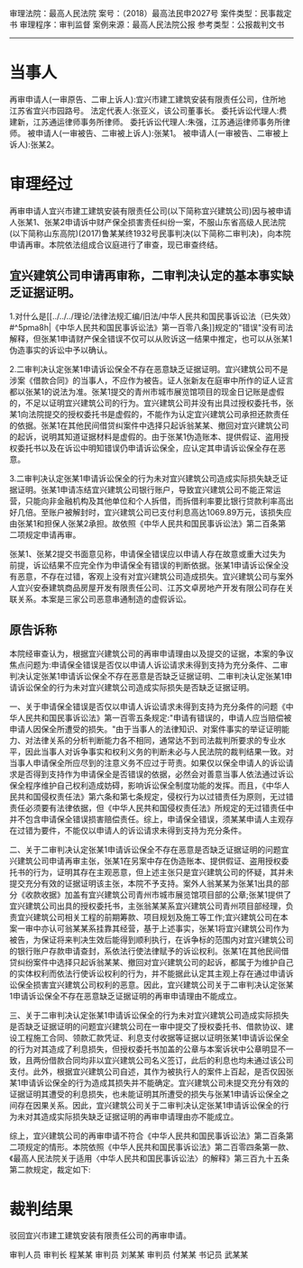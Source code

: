 审理法院：最高人民法院
案号：（2018）最高法民申2027号
案件类型：民事裁定书
审理程序：审判监督
案例来源：最高人民法院公报
参考类型：公报裁判文书
___
# 当事人
再审申请人(一审原告、二审上诉人):宜兴市建工建筑安装有限责任公司，住所地江苏省宜兴市园路号。
法定代表人:张亚义，该公司董事长。
委托诉讼代理人:费建新，江苏通运律师事务所律师。
委托诉讼代理人:朱强，江苏通运律师事务所律师。
被申请人(一审被告、二审被上诉人):张某1。
被申请人(一审被告、二审被上诉人):张某2。

# 审理经过
再审申请人宜兴市建工建筑安装有限责任公司(以下简称宜兴建筑公司)因与被申请人张某1、张某2申请诉中财产保全损害责任纠纷一案，不服山东省高级人民法院(以下简称山东高院)(2017)鲁某某终1932号民事判决(以下简称二审判决)，向本院申请再审。本院依法组成合议庭进行了审查，现已审查终结。

## 宜兴建筑公司申请再审称，二审判决认定的基本事实缺乏证据证明。
1.对什么是[[../../../理论/法律法规汇编/旧法/中华人民共和国民事诉讼法（已失效）#^5pma8h|《中华人民共和国民事诉讼法》第一百零八条]]规定的"错误"没有司法解释，但张某1申请财产保全错误不仅可以从败诉这一结果中推定，也可以从张某1伪造事实的诉讼中予以确认。

2.二审判决认定张某1申请诉讼保全不存在恶意缺乏证据证明。宜兴建筑公司不是涉案《借款合同》的当事人，不应作为被告。证人张新友在庭审中所作的证人证言都以张某1的说法为准。张某1提交的青州市城市展览馆项目的现金日记账是虚假的，不足以证明宜兴建筑公司的行为。宜兴建筑公司并没有出具过授权委托书，张某1向法院提交的授权委托书是虚假的，不能作为认定宜兴建筑公司承担还款责任的依据。张某1在其他民间借贷纠案件中选择只起诉翁某某、撤回对宜兴建筑公司的起诉，说明其知道证据材料是虚假的。由于张某1伪造账本、提供假证、盗用授权委托书以及在诉讼中明知错误仍申请诉讼保全，应认定其申请诉讼保全存在恶意。

3.二审判决认定张某1申请诉讼保全的行为未对宜兴建筑公司造成实际损失缺乏证据证明。张某1申请冻结宜兴建筑公司银行账户，导致宜兴建筑公司不能正常运营，只能向非金融机构及其他单位和个人拆借，而拆借利率要比银行贷款利率高出好几倍。至账户被解封时，宜兴建筑公司已支付利息高达1069.89万元，该损失应由张某1和担保人张某2承担。故依照《中华人民共和国民事诉讼法》第二百条第二项规定申请再审。

张某1、张某2提交书面意见称，申请保全错误应以申请人存在故意或重大过失为前提，诉讼结果不应完全作为申请保全有错误的判断依据。张某1申请诉讼保全没有恶意，不存在过错，客观上没有对宜兴建筑公司造成损失。宜兴建筑公司与案外人宜兴安泰建筑商品房屋开发有限责任公司、江苏文卓房地产开发有限公司存在关联关系。本案是三家公司恶意串通制造的虚假诉讼。

## 原告诉称
本院经审查认为，根据宜兴建筑公司的再审申请理由以及提交的证据，本案的争议焦点问题为:申请保全错误是否仅以申请人诉讼请求未得到支持为充分条件、二审判决认定张某1申请诉讼保全不存在恶意是否缺乏证据证明、二审判决认定张某1申请诉讼保全的行为未对宜兴建筑公司造成实际损失是否缺乏证据证明。

一、关于申请保全错误是否仅以申请人诉讼请求未得到支持为充分条件的问题《中华人民共和国民事诉讼法》第一百零五条规定:"申请有错误的，申请人应当赔偿被申请人因保全所遭受的损失。"由于当事人的法律知识、对案件事实的举证证明能力、对法律关系的分析判断能力各不相同，通常达不到司法裁判所要求的专业水平，因此当事人对诉争事实和权利义务的判断未必与人民法院的裁判结果一致。对当事人申请保全所应尽到的注意义务不应过于苛责。如果仅以保全申请人的诉讼请求是否得到支持作为申请保全是否错误的依据，必然会对善意当事人依法通过诉讼保全程序维护自己权利造成妨碍，影响诉讼保全制度功能的发挥。而且，《中华人民共和国侵权责任法》第六条和第七条规定，侵权行为以过错责任为原则，无过错责任必须要有法律依据，但《中华人民共和国侵权责任法》所规定的无过错责任中并不包含申请保全错误损害赔偿责任。综上，申请保全错误，须某某申请人主观存在过错为要件，不能仅以申请人的诉讼请求未得到支持为充分条件。

二、关于二审判决认定张某1申请诉讼保全不存在恶意是否缺乏证据证明的问题宜兴建筑公司申请再审主张，张某1在另案中存在伪造账本、提供假证、盗用授权委托书的行为，证明其存在主观恶意，但上述主张只是宜兴建筑公司的怀疑，其并未提交充分有效的证据证明该主张，本院不予支持。案外人翁某某为张某1出具的部分《收款收据》加盖有宜兴建筑公司青州市城市展览馆项目部的公章;张某1提供了宜兴建筑公司出具的授权委托书，主张翁某某系宜兴建筑公司青州项目部经理，负责宜兴建筑公司相关工程的前期筹款、项目规划及施工等工作;宜兴建筑公司在本案一审中亦认可翁某某系挂靠其经营，基于上述事实，张某1将宜兴建筑公司作为被告，为保证将来判决生效后能得到顺利执行，在诉争标的范围内对宜兴建筑公司的银行账户存款申请查封，系依法行使法律赋予的诉讼权利。张某1在其他民间借贷纠纷案件中选择只起诉翁某某、撤回对宜兴建筑公司的起诉，都属于为维护自己的实体权利而依法行使诉讼权利的行为，并不能据此认定其主观上存在通过申请诉讼保全损害宜兴建筑公司权利的恶意。因此，宜兴建筑公司关于二审判决认定张某1申请诉讼保全不存在恶意缺乏证据证明的再审申请理由不能成立。

三、关于二审判决认定张某1申请诉讼保全的行为未对宜兴建筑公司造成实际损失是否缺乏证据证明的问题宜兴建筑公司在一审中提交了授权委托书、借款协议、建设工程施工合同、领款汇款凭证、利息支付收据等证据以证明张某1申请诉讼保全的行为对其造成了利息损失，但授权委托书加盖的公章与本案诉状中公章明显不一致，且两份借款合同均非以宜兴建筑公司名义签订，此后的利息也均未通过该公司支付。此外，根据宜兴建筑公司自述，其作为被执行人的案件上百起，是否仅因张某1申请诉讼保全的行为造成其损失并不能确定。宜兴建筑公司未提交充分有效的证据证明其遭受的利息损失，也未能证明其所遭受的损失与张某1申请诉讼保全之间存在因果关系。因此，宜兴建筑公司关于二审判决认定张某1申请诉讼保全的行为未对其造成实际损失缺乏证据证明的再审申请理由亦不能成立。

综上，宜兴建筑公司的再审申请不符合《中华人民共和国民事诉讼法》第二百条第二项规定的情形。本院依照《中华人民共和国民事诉讼法》第二百零四条第一款、《最高人民法院关于适用〈中华人民共和国民事诉讼法〉的解释》第三百九十五条第二款规定，裁定如下:

# 裁判结果
驳回宜兴市建工建筑安装有限责任公司的再审申请。

审判人员
审判长 程某某
审判员 刘某某
审判员 付某某
书记员 武某某